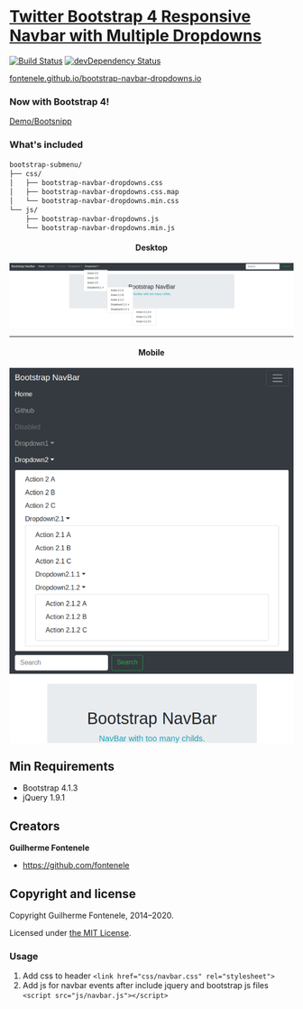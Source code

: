 # [Twitter Bootstrap 4 Responsive Navbar with Multiple Dropdowns](http://fontenele.github.io/bootstrap-navbar-dropdowns/)

[![Build Status](https://github.com/fontenele/bootstrap-navbar-dropdowns/workflows/Test/badge.svg)](https://github.com/fontenele/bootstrap-navbar-dropdowns/actions?workflow=Test)
[![devDependency Status](https://david-dm.org/fontenele/bootstrap-navbar-dropdowns/dev-status.svg)](https://david-dm.org/fontenele/bootstrap-navbar-dropdowns?type=dev)

[fontenele.github.io/bootstrap-navbar-dropdowns.io](http://fontenele.github.io/bootstrap-navbar-dropdowns/)
### Now with Bootstrap 4!

[Demo/Bootsnipp](http://bootsnipp.com/snippets/featured/multi-level-navbar-menu)


### What's included

```
bootstrap-submenu/
├── css/
│   ├── bootstrap-navbar-dropdowns.css
│   ├── bootstrap-navbar-dropdowns.css.map
│   └── bootstrap-navbar-dropdowns.min.css
└── js/
    ├── bootstrap-navbar-dropdowns.js
    └── bootstrap-navbar-dropdowns.min.js
```

<div style="text-align:center;" align="center">
    <h4>Desktop</h4>
    <img align="center" src="https://github.com/fontenele/bootstrap-navbar-dropdowns/blob/master/printscreen.png?raw=true" />
    <hr />
    <h4>Mobile</h4>
    <img align="center" src="https://github.com/fontenele/bootstrap-navbar-dropdowns/blob/master/printscreen-collapsed.png?raw=true" />
</div>

## Min Requirements

* Bootstrap 4.1.3
* jQuery 1.9.1

## Creators

**Guilherme Fontenele**

* <https://github.com/fontenele>


## Copyright and license

Copyright Guilherme Fontenele, 2014&ndash;2020.

Licensed under [the MIT License][license].

[license]: https://github.com/fontenele/bootstrap-navbar-dropdowns/blob/master/LICENSE

### Usage

1. Add css to header ```<link href="css/navbar.css" rel="stylesheet">```
2. Add js for navbar events after include jquery and bootstrap js files ```<script src="js/navbar.js"></script>```
